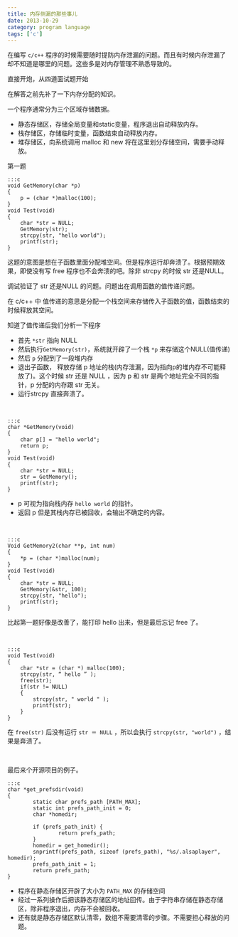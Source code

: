 ```yaml
---
title: 内存侧漏的那些事儿
date: 2013-10-29
category: program language
tags: ['c']
---
```


在编写 `c/c++` 程序的时候需要随时提防内存泄漏的问题。而且有时候内存泄漏了却不知道是哪里的问题。这些多是对内存管理不熟悉导致的。
<!-- excerpt -->

直接开炮，从四道面试题开始

在解答之前先补了一下内存分配的知识。

一个程序通常分为三个区域存储数据。

+ 静态存储区，存储全局变量和static变量，程序退出自动释放内存。
+ 栈存储区，存储临时变量，函数结束自动释放内存。
+ 堆存储区，向系统调用 malloc 和 new 将在这里划分存储空间，需要手动释放。

第一题

    :::c
    void GetMemory(char *p) 
    { 
        p = (char *)malloc(100); 
    } 
    void Test(void)   
    { 
        char *str = NULL; 
        GetMemory(str);  
        strcpy(str, "hello world"); 
        printf(str); 
    } 
 

这题的意图是想在子函数里面分配堆空间。但是程序运行却奔溃了。根据预期效果，即使没有写 free 程序也不会奔溃的吧。除非 strcpy 的时候 str 还是NULL。

调试验证了 str 还是NULL 的问题。问题出在调用函数的值传递问题。

在 c/c++ 中 值传递的意思是分配一个栈空间来存储传入子函数的值，函数结束的时候释放其空间。

知道了值传递后我们分析一下程序

+ 首先 `*str` 指向 NULL
+ 然后执行`GetMemory(str)`，系统就开辟了一个栈 `*p` 来存储这个NULL(值传递)
+ 然后 `p` 分配到了一段堆内存
+ 退出子函数， 释放存储 p 地址的栈(内存泄漏，因为指向p的堆内存不可能释放了)。这个时候 str 还是 NULL ，因为 p 和 str 是两个地址完全不同的指针，p 分配的内存跟 str 无关。
+ 运行strcpy 直接奔溃了。

<br/>

    :::c
    char *GetMemory(void) 
    {  
        char p[] = "hello world"; 
        return p; 
    } 
    void Test(void) 
    { 
        char *str = NULL; 
        str = GetMemory();   
        printf(str); 
    } 

+ p 可视为指向栈内存 `hello world` 的指针。
+ 返回 p 但是其栈内存已被回收，会输出不确定的内容。

<br/>

    :::c
    Void GetMemory2(char **p, int num) 
    { 
        *p = (char *)malloc(num); 
    }  
    void Test(void) 
    { 
        char *str = NULL; 
        GetMemory(&str, 100); 
        strcpy(str, "hello");   
        printf(str);  
    }  

比起第一题好像是改善了，能打印 hello 出来，但是最后忘记 free 了。

<br/>

    :::c
    void Test(void) 
    { 
        char *str = (char *) malloc(100);
        strcpy(str, “ hello ” ); 
        free(str);      
        if(str != NULL) 
        { 
            strcpy(str, " world " );  
            printf(str); 
        } 
    }

在 `free(str)` 后没有运行 `str ＝ NULL` ，所以会执行 `strcpy(str, "world")` ，结果是奔溃了。

<br/>

最后来个开源项目的例子。

    :::c
    char *get_prefsdir(void)
    {
            static char prefs_path [PATH_MAX];
            static int prefs_path_init = 0;
            char *homedir;

            if (prefs_path_init) {
                    return prefs_path;
            }
            homedir = get_homedir();
            snprintf(prefs_path, sizeof (prefs_path), "%s/.alsaplayer", homedir);
            prefs_path_init = 1;
            return prefs_path;
    }

+ 程序在静态存储区开辟了大小为 `PATH_MAX` 的存储空间
+ 经过一系列操作后把该静态存储区的地址回传。由于字符串存储在静态存储区，除非程序退出，内存不会被回收。
+ 还有就是静态存储区默认清零，数组不需要清零的步骤。不需要担心释放的问题。

